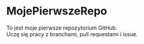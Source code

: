# MojePierwszeRepo
To jest moje pierwsze repozytorium GitHub.  
Uczę się pracy z branchami, pull requestami i issue.